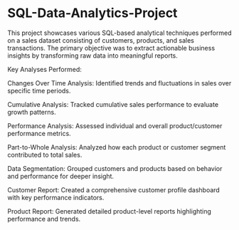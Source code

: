 # SQL-Data-Analytics-Project

This project showcases various SQL-based analytical techniques performed on a sales dataset consisting of customers, products, and sales transactions. The primary objective was to extract actionable business insights by transforming raw data into meaningful reports.


Key Analyses Performed:


Changes Over Time Analysis: Identified trends and fluctuations in sales over specific time periods.

Cumulative Analysis: Tracked cumulative sales performance to evaluate growth patterns.

Performance Analysis: Assessed individual and overall product/customer performance metrics.

Part-to-Whole Analysis: Analyzed how each product or customer segment contributed to total sales.

Data Segmentation: Grouped customers and products based on behavior and performance for deeper insight.

Customer Report: Created a comprehensive customer profile dashboard with key performance indicators.

Product Report: Generated detailed product-level reports highlighting performance and trends.
